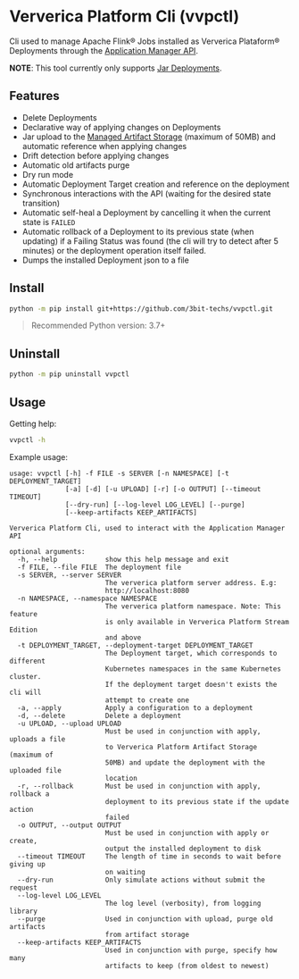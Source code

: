 # Ververica Platform Cli (vvpctl)

Cli used to manage Apache Flink® Jobs installed as Ververica Plataform® Deployments through the [Application Manager API](https://docs.ververica.com/user_guide/application_operations/rest_api.html).

**NOTE**: This tool currently only supports [Jar Deployments](https://docs.ververica.com/user_guide/application_operations/deployments/index.html).

## Features

* Delete Deployments
* Declarative way of applying changes on Deployments
* Jar upload to the [Managed Artifact Storage](https://docs.ververica.com/user_guide/application_operations/artifact_management/index.html) (maximum of 50MB) and automatic reference when applying changes
* Drift detection before applying changes
* Automatic old artifacts purge
* Dry run mode
* Automatic Deployment Target creation and reference on the deployment
* Synchronous interactions with the API (waiting for the desired state transition)
* Automatic self-heal a Deployment by cancelling it when the current state is `FAILED`
* Automatic rollback of a Deployment to its previous state (when updating) if a Failing Status was found (the cli will try to detect after 5 minutes) or the deployment operation itself failed.
* Dumps the installed Deployment json to a file

## Install

```bash
python -m pip install git+https://github.com/3bit-techs/vvpctl.git
```

>Recommended Python version: 3.7+

## Uninstall


```bash
python -m pip uninstall vvpctl
```

## Usage

Getting help:

```bash
vvpctl -h
```

Example usage:

```text
usage: vvpctl [-h] -f FILE -s SERVER [-n NAMESPACE] [-t DEPLOYMENT_TARGET]
              [-a] [-d] [-u UPLOAD] [-r] [-o OUTPUT] [--timeout TIMEOUT]
              [--dry-run] [--log-level LOG_LEVEL] [--purge]
              [--keep-artifacts KEEP_ARTIFACTS]

Ververica Platform Cli, used to interact with the Application Manager API

optional arguments:
  -h, --help            show this help message and exit
  -f FILE, --file FILE  The deployment file
  -s SERVER, --server SERVER
                        The ververica platform server address. E.g:
                        http://localhost:8080
  -n NAMESPACE, --namespace NAMESPACE
                        The ververica platform namespace. Note: This feature
                        is only available in Ververica Platform Stream Edition
                        and above
  -t DEPLOYMENT_TARGET, --deployment-target DEPLOYMENT_TARGET
                        The Deployment target, which corresponds to different
                        Kubernetes namespaces in the same Kubernetes cluster.
                        If the deployment target doesn't exists the cli will
                        attempt to create one
  -a, --apply           Apply a configuration to a deployment
  -d, --delete          Delete a deployment
  -u UPLOAD, --upload UPLOAD
                        Must be used in conjunction with apply, uploads a file
                        to Ververica Platform Artifact Storage (maximum of
                        50MB) and update the deployment with the uploaded file
                        location
  -r, --rollback        Must be used in conjunction with apply, rollback a
                        deployment to its previous state if the update action
                        failed
  -o OUTPUT, --output OUTPUT
                        Must be used in conjunction with apply or create,
                        output the installed deployment to disk
  --timeout TIMEOUT     The length of time in seconds to wait before giving up
                        on waiting
  --dry-run             Only simulate actions without submit the request
  --log-level LOG_LEVEL
                        The log level (verbosity), from logging library
  --purge               Used in conjunction with upload, purge old artifacts
                        from artifact storage
  --keep-artifacts KEEP_ARTIFACTS
                        Used in conjunction with purge, specify how many
                        artifacts to keep (from oldest to newest)
```
